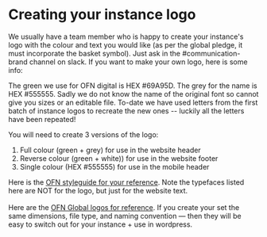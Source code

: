 # Creating your instance logo

We usually have a team member who is happy to create your instance's logo with the colour and text you would like (as per the global pledge, it must incorporate the basket symbol). Just ask in the #communication-brand channel on slack. If you want to make your own logo, here is some info:

The green we use for OFN digital is HEX #69A95D. The grey for the name is HEX #555555. Sadly we do not know the name of the original font so cannot give you sizes or an editable file. To-date we have used letters from the first batch of instance logos to recreate the new ones -- luckily all the letters have been repeated! 

You will need to create 3 versions of the logo:

1. Full colour (green + grey) for use in the website header
2. Reverse colour (green + white)) for use in the website footer
3. Single colour (HEX #555555) for use in the mobile header

Here is the [OFN styleguide for your reference](https://drive.google.com/file/d/1LqDsnG2v-qHawiXgVPv8EDVSfw8WpuDQ/view?usp=sharing). Note the typefaces listed here are NOT for the logo, but just for the website text.\
\
Here are the [OFN Global logos for reference](https://drive.google.com/drive/folders/1uf-9vDgP2HTScrG_EimD5HRK1BT2Lz1M?usp=sharing). If you create your set the same dimensions, file type, and naming convention — then they will be easy to switch out for your instance + use in wordpress.
